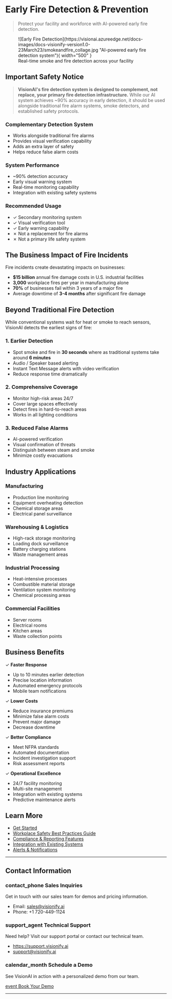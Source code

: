 # Early Fire Detection & Prevention

> Protect your facility and workforce with AI-powered early fire detection. 

<figure markdown>
  ![Early Fire Detection](https://visionai.azureedge.net/docs-images/docs-visionify-version1.0-23March23/smokeandfire_collage.jpg "AI-powered early fire detection system"){ width="500" }
  <figcaption>Real-time smoke and fire detection across your facility</figcaption>
</figure>

## Important Safety Notice

> **VisionAI's fire detection system is designed to complement, not replace, your primary fire detection infrastructure.** While our AI system achieves ~90% accuracy in early detection, it should be used alongside traditional fire alarm systems, smoke detectors, and established safety protocols.

### Complementary Detection System
- Works alongside traditional fire alarms
- Provides visual verification capability
- Adds an extra layer of safety
- Helps reduce false alarm costs

### System Performance
- ~90% detection accuracy
- Early visual warning system
- Real-time monitoring capability
- Integration with existing safety systems

### Recommended Usage

- ✓ Secondary monitoring system
- ✓ Visual verification tool
- ✓ Early warning capability
- ✗ Not a replacement for fire alarms
- ✗ Not a primary life safety system

## The Business Impact of Fire Incidents

Fire incidents create devastating impacts on businesses:

- **$15 billion** annual fire damage costs in U.S. industrial facilities
- **3,000** workplace fires per year in manufacturing alone
- **70%** of businesses fail within 3 years of a major fire
- Average downtime of **3-4 months** after significant fire damage

## Beyond Traditional Fire Detection

While conventional systems wait for heat or smoke to reach sensors, VisionAI detects the earliest signs of fire:

### 1. Earlier Detection
- Spot smoke and fire in **30 seconds** where as traditional systems take around **6 minutes**
- Audio / Speaker based alerting
- Instant Text Message alerts with video verification
- Reduce response time dramatically

### 2. Comprehensive Coverage
- Monitor high-risk areas 24/7
- Cover large spaces effectively
- Detect fires in hard-to-reach areas
- Works in all lighting conditions

### 3. Reduced False Alarms
- AI-powered verification
- Visual confirmation of threats
- Distinguish between steam and smoke
- Minimize costly evacuations

## Industry Applications

### Manufacturing
- Production line monitoring
- Equipment overheating detection
- Chemical storage areas
- Electrical panel surveillance

### Warehousing & Logistics
- High-rack storage monitoring
- Loading dock surveillance
- Battery charging stations
- Waste management areas

### Industrial Processing
- Heat-intensive processes
- Combustible material storage
- Ventilation system monitoring
- Chemical processing areas

### Commercial Facilities
- Server rooms
- Electrical rooms
- Kitchen areas
- Waste collection points

## Business Benefits

✓ **Faster Response**

- Up to 10 minutes earlier detection
- Precise location information
- Automated emergency protocols
- Mobile team notifications

✓ **Lower Costs**

- Reduce insurance premiums
- Minimize false alarm costs
- Prevent major damage
- Decrease downtime

✓ **Better Compliance**

- Meet NFPA standards
- Automated documentation
- Incident investigation support
- Risk assessment reports

✓ **Operational Excellence**

- 24/7 facility monitoring
- Multi-site management
- Integration with existing systems
- Predictive maintenance alerts

## Learn More

- [Get Started](../overview/quick-start.md)
- [Workplace Safety Best Practices Guide](../overview/best-practices.md)
- [Compliance & Reporting Features](../overview/compliance.md)
- [Integration with Existing Systems](../overview/integration.md)
- [Alerts & Notifications](../overview/alerts-and-notifications.md)


---

## Contact Information

<div class="grid-cards">
    <div class="grid-card">
        <h3><span class="material-symbols-outlined">contact_phone</span> Sales Inquiries</h3>
        <p>Get in touch with our sales team for demos and pricing information.</p>
        <ul class="contact-list">
            <li>Email: <a href="mailto:sales@visionify.ai">sales@visionify.ai</a></li>
            <li>Phone: +1 720-449-1124</li>
        </ul>
    </div>
    <div class="grid-card">
        <h3><span class="material-symbols-outlined">support_agent</span> Technical Support</h3>
        <p>Need help? Visit our support portal or contact our technical team.</p>
        <ul class="contact-list">
            <li><a href="https://support.visionify.ai">https://support.visionify.ai</a></li>
            <li><a href="mailto:support@visionify.ai">support@visionify.ai</a></li>
        </ul>
    </div>
    <div class="grid-card">
        <h3><span class="material-symbols-outlined">calendar_month</span> Schedule a Demo</h3>
        <p>See VisionAI in action with a personalized demo from our team.</p>
        <div class="demo-button">
            <a href="https://cal.com/visionify/30min" class="cta-button">
                <span class="material-symbols-outlined">event</span>
                Book Your Demo
            </a>
        </div>
    </div>
</div>

---